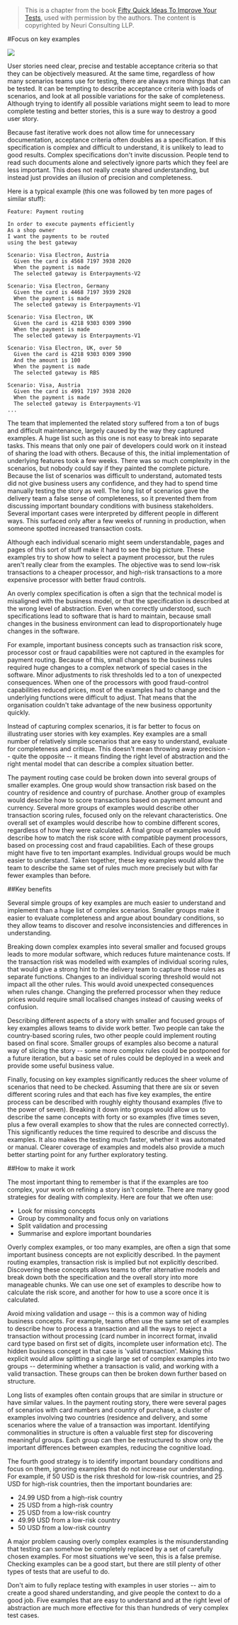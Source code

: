 > This is a chapter from the book [Fifty Quick Ideas To Improve Your Tests](http://fiftyquickideas.com/fifty-quick-ideas-to-improve-your-tests/), used with permission by the authors. 
> The content is copyrighted by Neuri Consulting LLP. 

#Focus on key examples

![](images/key_examples.jpg)

User stories need clear, precise and testable acceptance criteria so that they
can be objectively measured. At the same time, regardless of how many scenarios
teams use for testing, there are always more things that can be tested.  It can
be tempting to describe acceptance criteria with loads of scenarios, and look at
all possible variations for the sake of completeness.  Although trying to
identify all possible variations might seem to lead to more complete testing and
better stories, this is a sure way to destroy a good user story.

Because fast iterative work does not allow time for
unnecessary documentation, acceptance criteria often doubles as
a specification. If this specification is complex and difficult to understand,
it is unlikely to lead to good results.  Complex specifications don't invite
discussion. People tend to read such documents alone and selectively ignore
parts which they feel are less important. This does not really create shared
understanding, but instead just provides an illusion of precision and
completeness. 

Here is a typical example (this one was followed by ten more pages of similar stuff):

    Feature: Payment routing 
    
    In order to execute payments efficiently 
    As a shop owner 
    I want the payments to be routed 
    using the best gateway

    Scenario: Visa Electron, Austria 
      Given the card is 4568 7197 3938 2020
      When the payment is made 
      The selected gateway is Enterpayments-V2

    Scenario: Visa Electron, Germany 
      Given the card is 4468 7197 3939 2928
      When the payment is made 
      The selected gateway is Enterpayments-V1
    
    Scenario: Visa Electron, UK 
      Given the card is 4218 9303 0309 3990 
      When the payment is made 
      The selected gateway is Enterpayments-V1 
    
    Scenario: Visa Electron, UK, over 50 
      Given the card is 4218 9303 0309 3990 
      And the amount is 100 
      When the payment is made 
      The selected gateway is RBS 
      
    Scenario: Visa, Austria 
      Given the card is 4991 7197 3938 2020 
      When the payment is made 
      The selected gateway is Enterpayments-V1   
    ...

The team that implemented the related story suffered from a ton of bugs and
difficult maintenance, largely caused by the way they captured examples.  A huge
list such as this one is not easy to break into separate tasks. This means that
only one pair of developers could work on it instead of sharing the load with
others. Because of this, the initial implementation of underlying features took
a few weeks.  There was so much complexity in the scenarios, but nobody could
say if they painted the complete picture.  Because the list of scenarios was
difficult to understand, automated tests did not give business users any
confidence, and they had to spend time manually testing the story as well.  The
long list of scenarios gave the delivery team a false sense of completeness, so
it prevented them from discussing important boundary conditions with business
stakeholders.  Several important cases were interpreted by different people in
different ways.  This surfaced only after a few weeks of running in production,
when someone spotted increased transaction costs. 

Although each individual scenario might seem understandable, pages and pages of
this sort of stuff make it hard to see the big picture. These examples try to
show how to select a payment processor, but the rules aren't really clear from
the examples.  The objective was to send low-risk transactions to a cheaper
processor, and high-risk transactions to a more expensive processor with better
fraud controls.

An overly complex specification is often a sign that the technical model is
misaligned with the business model, or that the specification is described at
the wrong level of abstraction. Even when correctly understood, such
specifications lead to software that is hard to maintain, because small changes
in the business environment can lead to disproportionately huge changes in the software. 

For example, important business concepts such as transaction risk score,
processor cost or fraud capabilities were not captured in the examples for
payment routing. Because of this, small changes to the business rules required
huge changes to a complex network of special cases in the software. Minor
adjustments to risk thresholds led to a ton of unexpected consequences. When one
of the processors with good fraud-control capabilities reduced prices, most of
the examples had to change and the underlying functions were difficult to
adjust. That means that the organisation couldn't take advantage of the new
business opportunity quickly. 

Instead of capturing complex scenarios, it is far better to focus on
illustrating user stories with key examples. Key examples are a small number of
relatively simple scenarios that are easy to understand, evaluate for
completeness and critique. This doesn't mean throwing away precision -- quite the
opposite -- it means finding the right level of abstraction and the right mental
model that can describe a complex situation better. 

The payment routing case could be broken down into several groups of smaller
examples. One group would show transaction risk based on the country of
residence and country of purchase. Another group of examples would describe how
to score transactions based on payment amount and currency. Several
more groups of examples would describe other transaction scoring rules, focused
only on the relevant characteristics. One overall set of examples would
describe how to combine different scores, regardless of how they were
calculated. A final group of examples would describe how to match the
risk score with compatible payment processors, based on processing
cost and fraud capabilities. Each of these groups might have five to ten
important examples. Individual groups would be much easier to understand. Taken together,
these key examples would allow the team to describe the same set of rules much
more precisely but with far fewer examples than before. 

##Key benefits

Several simple groups of key examples are much easier to understand and
implement than a huge list of complex scenarios. Smaller groups make it easier
to evaluate completeness and argue about boundary conditions, so they allow
teams to discover and resolve inconsistencies and differences in understanding. 

Breaking down complex examples into several smaller and focused groups leads to
more modular software, which reduces future maintenance costs. If the
transaction risk was modelled with examples of individual scoring rules, that
would give a strong hint to the delivery team to capture those rules as separate
functions.  Changes to an individual scoring threshold would not impact all the
other rules.  This would avoid unexpected consequences when rules change.
Changing the preferred processor when they reduce prices would require small
localised changes instead of causing weeks of confusion.

Describing different aspects of a story with smaller and focused groups of key
examples allows teams to divide work better. Two people can take the
country-based scoring rules, two other people could implement routing based on
final score.  Smaller groups of examples also become a natural way of slicing
the story -- some more complex rules could be postponed for a future iteration,
but a basic set of rules could be deployed in a week and provide some useful
business value.

Finally, focusing on key examples significantly reduces the sheer volume of
scenarios that need to be checked. Assuming that there are six or seven
different scoring rules and that each has five key examples, the entire process
can be described with roughly eighty thousand examples (five to the power of
seven). Breaking it down into groups would allow us to describe the same
concepts with forty or so examples (five times seven, plus a few overall
examples to show that the rules are connected correctly). This significantly
reduces the time required to describe and discuss the examples. It also makes
the testing much faster, whether it was automated or manual. Clearer coverage
of examples and models also provide a much better starting point for any further exploratory
testing.

##How to make it work

The most important thing to remember is that if the examples are too complex,
your work on refining a story isn't complete. There are many good strategies for
dealing with complexity. Here are four that we often use:

- Look for missing concepts
- Group by commonality and focus only on variations
- Split validation and processing
- Summarise and explore important boundaries

Overly complex examples, or too many examples, are often a sign that some
important business concepts are not explicitly described. In the payment routing
examples, transaction risk is implied but not explicitly described.  Discovering
these concepts allows teams to offer alternative models and break down both the
specification and the overall story into more manageable chunks. We can use one
set of examples to describe how to calculate the risk score, and another for how
to use a score once it is calculated.

Avoid mixing validation and usage -- this is a common way of hiding business concepts.  For
example, teams often use the same set of examples to describe how to process a
transaction and all the ways to reject a transaction without processing (card
number in incorrect format, invalid card type based on first set of digits,
incomplete user information etc).  The hidden business concept in that case is
'valid transaction'. Making this explicit would allow splitting a single large
set of complex examples into two groups -- determining whether a transaction is
valid, and working with a valid transaction. These groups can then be broken
down further based on structure.

Long lists of examples often contain groups that are similar in structure or
have similar values. In
the payment routing story, there were several pages of scenarios with card
numbers and country of purchase, a cluster of examples involving two countries
(residence and delivery, and some scenarios where the value of a transaction
was important. Identifying commonalities in structure is often a valuable first
step for discovering meaningful groups. Each group can then be restructured to
show only the important differences between examples, reducing the cognitive
load.

The fourth good strategy is to identify important boundary conditions and focus
on them, ignoring examples that do not increase our understanding. For example,
if 50 USD is the risk threshold for low-risk countries, and 25 USD for high-risk
countries, then the important boundaries are:

- 24.99 USD from a high-risk country
- 25 USD from a high-risk country
- 25 USD from a low-risk country
- 49.99 USD from a low-risk country
- 50 USD from a low-risk country

A major problem causing overly complex examples is the misunderstanding that
testing can somehow be completely replaced by a set of carefully chosen
examples. For most situations we've seen, this is a false premise. Checking
examples can be a good start, but there are still plenty of other types of tests
that are useful to do.

Don't aim to fully replace testing with examples in user stories -- aim to create
a good shared understanding, and give people the context to do a good job. Five
examples that are easy to understand and at the right level of abstraction are
much more effective for this than hundreds of very complex test cases.
